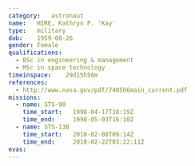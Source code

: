 ```yaml
---
category:	astronaut
name:	HIRE, Kathryn P. 'Kay'
type:	military
dob:	1959-08-26
gender:	Female
qualifications:
  - BSc in engineering & management
  - MSc in space technology
timeinspace:	29d15h56m
references:
  - http://www.nasa.gov/pdf/740566main_current.pdf
missions:
  - name: STS-90
    time_start:   1998-04-17T18:19Z
    time_end:     1998-05-03T16:10Z
  - name: STS-130
    time_start:   2010-02-08T09:14Z
    time_end:     2010-02-22T03:22:11Z
evas:
---
```

